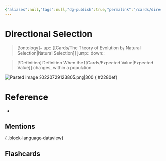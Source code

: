 ```yaml
---
{"aliases":null,"tags":null,"dg-publish":true,"permalink":"/cards/directional-selection/","dgPassFrontmatter":true}
---
```


# Directional Selection

> [!ontology]+
> up:: [[Cards/The Theory of Evolution by Natural Selection\|Natural Selection]]
> jump:: 
> down:: 

> [!Definition] Definition
> When the [[Cards/Expected Value\|Expected Value]] changes, within a population

![Pasted image 20220729123805.png|300](/img/user/Extras/Images/Pasted%20image%2020220729123805.png)
{ #2280ef}


# Reference

- 

## Mentions


{ .block-language-dataview}

## Flashcards